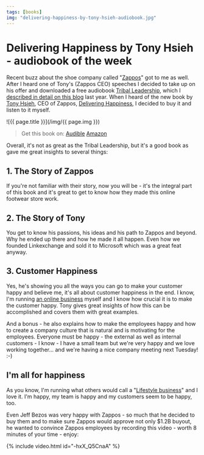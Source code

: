 ```yaml
---
tags: [books]
img: "delivering-happiness-by-tony-hsieh-audiobook.jpg"
---
```


# Delivering Happiness by Tony Hsieh - audiobook of the week


Recent buzz about the shoe company called "[Zappos](http://zappos.com)" got to me as well. After I heard one of Tony's (Zappos CEO) speeches I decided to take up on his offer and downloaded a free audiobook [Tribal Leadership](http://michaelnozbe.com/tribal-leadership-how-to-convert-organization), which I [described in detail on this blog](http://michaelnozbe.com/tribal-leadership-how-to-convert-organization) last year. When I heard of the new book by [Tony Hsieh](http://twitter.com/zappos), CEO of Zappos, [Delivering Happiness](http://www.audible.com/pd?asin=B003O5FNTG), I decided to buy it and listen to it myself.

<!--More-->

![{{ page.title }}](/img/{{ page.img }})

> Get this book on: [Audible](https://www.audible.com/pd/B003O5FNTG?tag=sliwinski-20) [Amazon](https://www.amazon.com/dp/0446576220?tag=sliwinski-20)

Overall, it's not as great as the Tribal Leadership, but it's a good book as gave me great insights to several things:

## 1. The Story of Zappos

If you're not familiar with their story, now you will be - it's the integral part of this book and it's great to get to know how they made this online footwear store work.

## 2. The Story of Tony

You get to know his passions, his ideas and his path to Zappos and beyond. Why he ended up there and how he made it all happen. Even how we founded Linkexchange and sold it to Microsoft which was a great feat anyway.

## 3. Customer Happiness

Yes, he's showing you all the ways you can go to make your customer happy and believe me, it's all about customer happiness in the end. I know, I'm running [an online business](http://www.nozbe.com/) myself and I know how crucial it is to make the customer happy. Tony gives great insights of how this can be accomplished and covers them with great examples.

And a bonus - he also explains how to make the employees happy and how to create a company culture that is natural and is motivating for the employees. Everyone must be happy - the external as well as internal customers - I know - I have a small team but we're very happy and we love working together... and we're having a nice company meeting next Tuesday! :-)

## I'm all for happiness

As you know, I'm running what others would call a "[Lifestyle business](http://michaelnozbe.com/enjoying-lifestyle-business)" and I love it. I'm happy, my team is happy and my customers seem to be happy, too.

Even Jeff Bezos was very happy with Zappos - so much that he decided to buy them and to make sure Zappos would approve not only $1.2B buyout, he wanted to convince Zappos employees by recording this video - worth 8 minutes of your time - enjoy:

{% include video.html id="-hxX_Q5CnaA" %}

[n]: https://michael.gratis/nozbe
